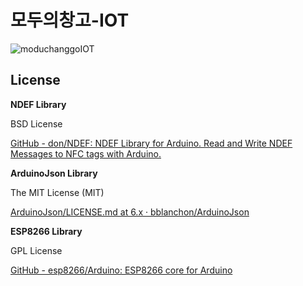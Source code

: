 # 모두의창고-IOT
![moduchanggoIOT](https://user-images.githubusercontent.com/81310047/137152708-15b56fd6-32a9-4517-a97f-c7c7aedea8b4.jpg)



## License


**NDEF Library**

BSD License

[GitHub - don/NDEF: NDEF Library for Arduino. Read and Write NDEF Messages to NFC tags with Arduino.](https://github.com/don/NDEF)

**ArduinoJson Library**

The MIT License (MIT)

[ArduinoJson/LICENSE.md at 6.x · bblanchon/ArduinoJson](https://github.com/bblanchon/ArduinoJson/blob/6.x/LICENSE.md)

**ESP8266 Library**

GPL License

[GitHub - esp8266/Arduino: ESP8266 core for Arduino](https://github.com/esp8266/Arduino)
